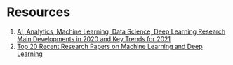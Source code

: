 # Resources
1. [AI, Analytics, Machine Learning, Data Science, Deep Learning Research Main Developments in 2020 and Key Trends for 2021](https://www.kdnuggets.com/2020/12/predictions-ai-machine-learning-data-science-research.html)
2. [Top 20 Recent Research Papers on Machine Learning and Deep Learning](https://www.kdnuggets.com/2017/04/top-20-papers-machine-learning.html)
